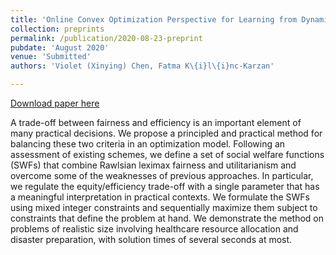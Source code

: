 ```yaml
---
title: 'Online Convex Optimization Perspective for Learning from Dynamically Revealed Preferences'
collection: preprints
permalink: /publication/2020-08-23-preprint
pubdate: 'August 2020'
venue: 'Submitted'
authors: 'Violet (Xinying) Chen, Fatma K\{i}l\{i}nc-Karzan'

---
```


[Download paper here](https://vxychen.github.io/files/EJORsubmissionCEU.pdf)

A trade-off between fairness and efficiency is an important element of many practical decisions. We propose a principled and practical method for balancing these two criteria in an optimization model. Following an assessment of existing schemes, we define a set of social welfare functions (SWFs) that combine Rawlsian leximax fairness and utilitarianism and overcome some of the weaknesses of previous approaches. In particular, we regulate the equity/efficiency trade-off with a single parameter that has a meaningful interpretation in practical contexts. We formulate the SWFs using mixed integer constraints and sequentially maximize them subject to constraints that define the problem at hand. We demonstrate the method on problems of realistic size involving healthcare resource allocation and disaster preparation, with solution times of several seconds at most.
